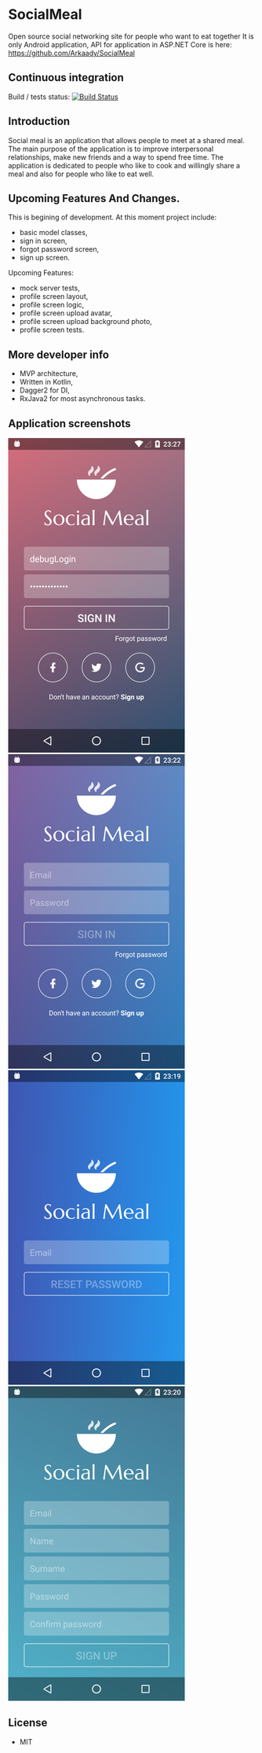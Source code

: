 # SocialMeal

Open source social networking site for people who want to eat together
It is only Android application, API for application in ASP.NET Core is here: https://github.com/Arkaady/SocialMeal

## Continuous integration

Build / tests status:  [![Build Status](https://travis-ci.org/stramek/FoodShare.svg?branch=master)](https://travis-ci.org/stramek/FoodShare/)

## Introduction

Social meal is an application that allows people to meet at a shared meal. 
The main purpose of the application is to improve interpersonal relationships, make new friends and a way to spend free time.
The application is dedicated to people who like to cook and willingly share a meal and also for people who like to eat well.

## Upcoming Features And Changes.

This is begining of development. At this moment project include:
- basic model classes,
- sign in screen,
- forgot password screen,
- sign up screen.

Upcoming Features:
- mock server tests,
- profile screen layout,
- profile screen logic,
- profile screen upload avatar,
- profile screen upload background photo,
- profile screen tests.

## More developer info
- MVP architecture,
- Written in Kotlin,
- Dagger2 for DI,
- RxJava2 for most asynchronous tasks.

## Application screenshots

![Sign in screen 1](https://github.com/stramek/FoodShare/blob/master/app_images/1.png?raw=true)
![Sign in screen 2](https://github.com/stramek/FoodShare/blob/master/app_images/2.png?raw=true)
![Reset password screen](https://github.com/stramek/FoodShare/blob/master/app_images/3.png?raw=true)
![Sign up screen](https://github.com/stramek/FoodShare/blob/master/app_images/4.png?raw=true)

## License
- MIT
